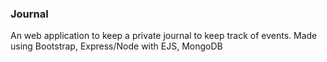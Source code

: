 ### Journal

An web application to keep a private journal to keep track of events.
Made using Bootstrap, Express/Node with EJS, MongoDB
